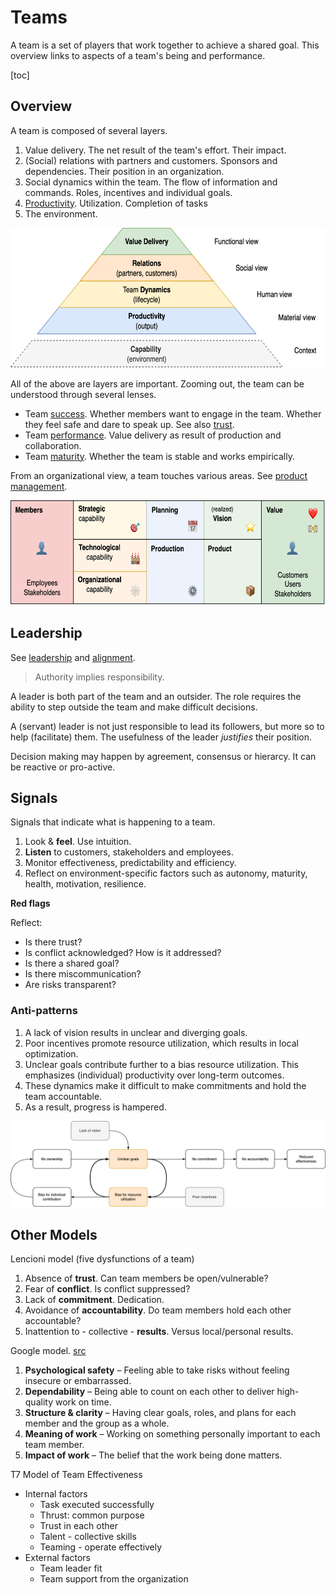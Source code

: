 # Teams

A team is a set of players that work together to achieve a shared goal. This overview links to aspects of a team's being and performance.

[toc]

## Overview

A team is composed of several layers.

1. Value delivery. The net result of the team's effort. Their impact.
2. (Social) relations with partners and customers. Sponsors and dependencies. Their position in an organization.
3. Social dynamics within the team. The flow of information and commands. Roles, incentives and individual goals.
4. [Productivity](productivity-constraints.md). Utilization. Completion of tasks
5. The environment.

<img src="../img/pyramid-team-performance-health.png" alt="pyramid-team-performance-health" style="height:16em;" />

All of the above are layers are important. Zooming out, the team can be understood through several lenses.

- Team [success](success.md). Whether members want to engage in the team. Whether they feel safe and dare to speak up. See also [trust](trust.md).
- Team [performance](performance.md). Value delivery as result of production and collaboration.
- Team [maturity](maturity.md). Whether the team is stable and works empirically.

From an organizational view, a team touches various areas. See [product management](management/product-management.md).

<img src="../img/grid-organization-production-product.png" alt="grid-organization-production-product" style="height:12em;" />

## Leadership

See [leadership](../alignment/leadership-styles.md) and [alignment](../alignment/alignment.md).

> Authority implies responsibility.

A leader is both part of the team and an outsider. The role requires the ability to step outside the team and make difficult decisions.

A (servant) leader is not just responsible to lead its followers, but more so to help (facilitate) them. The usefulness of the leader *justifies* their position.

Decision making may happen by agreement, consensus or hierarcy. It can be reactive or pro-active.

## Signals

Signals that indicate what is happening to a team.

1. Look & **feel**. Use intuition.
2. **Listen** to customers, stakeholders and employees.
3. Monitor effectiveness, predictability and efficiency.
4. Reflect on environment-specific factors such as autonomy, maturity, health, motivation, resilience.

**Red flags**

Reflect:

- Is there trust?
- Is conflict acknowledged? How is it addressed?
- Is there a shared goal?
- Is there miscommunication?
- Are risks transparent?

### Anti-patterns

1. A lack of vision results in unclear and diverging goals.
2. Poor incentives promote resource utilization, which results in local optimization.
3. Unclear goals contribute further to a bias resource utilization. This emphasizes (individual) productivity over long-term outcomes.
4. These dynamics make it difficult to make commitments and hold the team accountable.
5. As a result, progress is hampered.

![effectiveness-corruption](../img/effectiveness-corruption.png)

## Other Models

Lencioni model (five dysfunctions of a team)

1. Absence of **trust**. Can team members be open/vulnerable?
2. Fear of **conflict**. Is conflict suppressed?
3. Lack of **commitment**. Dedication.
4. Avoidance of **accountability**. Do team members hold each other accountable?
5. Inattention to - collective - **results**. Versus local/personal results.

Google model. [src](https://rework.withgoogle.com/blog/five-keys-to-a-successful-google-team/)

1. **Psychological safety** – Feeling able to take risks without feeling insecure or embarrassed.
2. **Dependability** – Being able to count on each other to deliver high-quality work on time.
3. **Structure & clarity** – Having clear goals, roles, and plans for each member and the group as a whole.
4. **Meaning of work** – Working on something personally important to each team member.
5. **Impact of work** – The belief that the work being done matters.

T7 Model of Team Effectiveness

- Internal factors
  - Task executed successfully
  - Thrust: common purpose
  - Trust in each other
  - Talent - collective skills
  - Teaming - operate effectively
- External factors
  - Team leader fit
  - Team support from the organization
